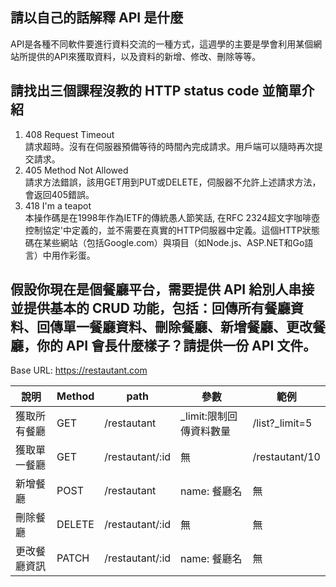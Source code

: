 ## 請以自己的話解釋 API 是什麼
API是各種不同軟件要進行資料交流的一種方式，這週學的主要是學會利用某個網站所提供的API來獲取資料，以及資料的新增、修改、刪除等等。


## 請找出三個課程沒教的 HTTP status code 並簡單介紹
1. 408 Request Timeout  
請求超時。沒有在伺服器預備等待的時間內完成請求。用戶端可以隨時再次提交請求。
2. 405 Method Not Allowed  
請求方法錯誤，該用GET用到PUT或DELETE，伺服器不允許上述請求方法，會返回405錯誤。
3. 418 I'm a teapot  
本操作碼是在1998年作為IETF的傳統愚人節笑話, 在RFC 2324超文字咖啡壺控制協定'中定義的，並不需要在真實的HTTP伺服器中定義。這個HTTP狀態碼在某些網站（包括Google.com）與項目（如Node.js、ASP.NET和Go語言）中用作彩蛋。



## 假設你現在是個餐廳平台，需要提供 API 給別人串接並提供基本的 CRUD 功能，包括：回傳所有餐廳資料、回傳單一餐廳資料、刪除餐廳、新增餐廳、更改餐廳，你的 API 會長什麼樣子？請提供一份 API 文件。

Base URL: https://restautant.com

| 說明     | Method | path       | 參數                   | 範例             |
|--------|--------|------------|----------------------|----------------|
| 獲取所有餐廳 | GET    | /restautant     | _limit:限制回傳資料數量           | /list?_limit=5 |
| 獲取單一餐廳 | GET    | /restautant/:id | 無                    | /restautant/10      |
| 新增餐廳   | POST   | /restautant     | name: 餐廳名 | 無              |
| 刪除餐廳   | DELETE   | /restautant/:id     | 無 | 無              |
| 更改餐廳資訊   | PATCH   | /restautant/:id     | name: 餐廳名 | 無              |
